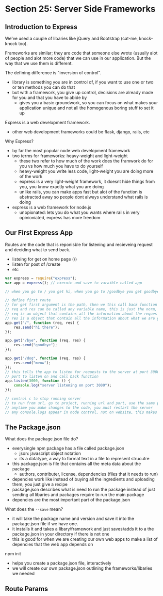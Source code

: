 # Section 25: Server Side Frameworks

## Introduction to Express

We've used a couple of libaries like jQuery and Bootstrap (cat-me, knock-knock too).

Frameworks are similar; they are code that someone else wrote (usually alot of people and alot more code) that we can use in our application. But the way that we use them is different.

The defining difference is "inversion of control".

- library is something you are in control of, if you want to use one or two or ten methods you can do that
- but with a framework, you give up control, decisions are already made for you and that you have to abide by
  - gives you a basic groundwork, so you can focus on what makes your application unique and not all the homogenous boring stuff to set it up

Express is a web development framework.

- other web development frameworks could be flask, django, rails, etc

Why Express?

- by far the most popular node web development framework
- two terms for frameworks: heavy-weight and light-weight
  - these two refer to how much of the work does the framwork do for you vs how much you have to do yourself
  - heavy-weight you write less code, light-weight you are doing more of the work
  - express is a very light-weight framework, it doesnt hide things from you, you know exactly what you are doing
  - unlike rails, you can make apps fast but alot of the function is abstracted away so people dont always understand what rails is doing
- express is a web framework for node.js
  - unopionated: lets you do what you wants where rails in very opinioniated, express has more freedom

## Our First Express App

Routes are the code that is reponisble for listening and recieveing request and deciding what to send back.

- listeing for get on home page (/)
- listen for post of /create
- etc

```js
var express = require("express");
var app = express(); // execute and save to varaible called app

// when you go to / you get hi, when you go to /goodbye you get goodbye, /dog = meow

// define first route
// for get first argument is the path, then we this call back function to run
// req and res can be called any variable name, this is just the norm, req and res are objects
// req is an object that contains all the information about the reques that was made, what triggered this route
// res is a object that contain all the information about what we are going to respond with
app.get("/", function (req, res) {
    res.send("hi there");
});

app.get("/bye", function (req, res) {
    res.send("goodbye");
});

app.get("/dog", function (req, res) {
    res.send("meow");
});
// this tells the app to listen for requests to the server at port 3000 (this starts the start server)
// port to listen on and call back function
app.listen(3000, function () {
    console.log("server listening on port 3000");
});

// control c to stop running server
// to run from url, go to project, running url and port, use the same port as in the code and make a url and it works!
// anytime you make changes to the code, you must restart the server
// any console.logs appear in node control, not on website, this makes it so you can get console.logs when a request is made to a certain site
```

## The Package.json

What does the package.json file do?

- everysingle npm package has a file called package.json
  - json: javascript object notation
  - its a datatype, a way to format text in a file to represent strucutre
- this package.json is file that contains all the meta data about the package
  - authors, contributer, license, dependencies (files that it needs to run)
- depencies work like instead of buying all the ingredients and uploading them, you just give a recipe
- package.json describes what is need to run the package instead of just sending all libaries and packages require to run the main package
- depencies are the most important part of the package.json

What does the `--save` mean?

- it will take the package name and version and save it into the package.json file if we have one.
- it installs it and takes a libary/framework and just saves/adds it to a the package.json in your directory if there is not one
- this is good for when we are creating our own web apps to make a list of depencies that the web app depends on

npm init

- helps you create a package.json file, interactively
- we will create our own package.json outlining the frameworks/libaries we needed

## Route Params
